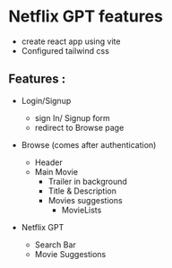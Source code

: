 # Netflix GPT features

- create react app using vite
- Configured tailwind css

## Features :
- Login/Signup
    - sign In/ Signup form
    - redirect to Browse page
- Browse (comes after authentication)
    - Header
    - Main Movie
        - Trailer in background
        - Title & Description
        - Movies suggestions
            - MovieLists

- Netflix GPT
    - Search Bar
    - Movie Suggestions


